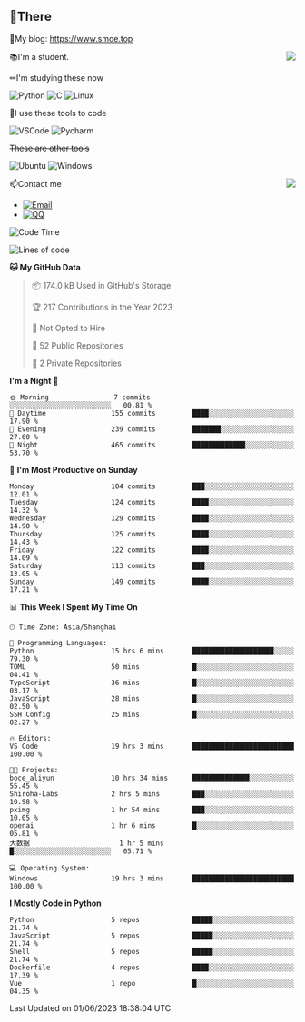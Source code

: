 
## 👏There

📰My blog: https://www.smoe.top

<img align="right" src="https://github-readme-stats.vercel.app/api/top-langs/?username=AkashiCoin"/>


📚I'm a student.

✏I'm studying these now

![Python](https://img.shields.io/badge/-Python-blue?style=flat-square&logo=Python&logoColor=fff)
![C](https://img.shields.io/badge/-C-585858?style=flat-square&logo=C&logoColor=fff)
![Linux](https://img.shields.io/badge/-Linux-black?style=flat-square&logo=Linux&logoColor=fff)

🔨I use these tools to code

![VSCode](https://img.shields.io/badge/-VSCode-blue?style=flat-square&logo=visualstudiocode&logoColor=fff)
![Pycharm](https://img.shields.io/badge/-Pycharm-green?style=flat-square&logo=pycharm&logoColor=fff)

 ~~These are other tools~~

![Ubuntu](https://img.shields.io/badge/-Ubuntu-orange?style=flat-square&logo=Ubuntu&logoColor=fff)
![Windows](https://img.shields.io/badge/-Windows-blue?style=flat-square&logo=Windows&logoColor=fff)

<img align="right" src="https://github-readme-stats.vercel.app/api?username=AkashiCoin" />


📫Contact me

* [![Email](https://img.shields.io/badge/Email-l1040186796@gmail.com-1?style=social&logoColor=fff)](mailto:l1040186796@gmail.com)
* [![QQ](https://img.shields.io/badge/QQ-1040186796-1?style=social&logoColor=fff)](tencent://AddContact/?fromId=45&fromSubId=1&subcmd=all&uin=1040186796&website=www.oicqzone.com)

<!--START_SECTION:waka-->
![Code Time](http://img.shields.io/badge/Code%20Time-785%20hrs%2049%20mins-blue)

![Lines of code](https://img.shields.io/badge/From%20Hello%20World%20I%27ve%20Written-242.5%20thousand%20lines%20of%20code-blue)

**🐱 My GitHub Data** 

> 📦 174.0 kB Used in GitHub's Storage 
 > 
> 🏆 217 Contributions in the Year 2023
 > 
> 🚫 Not Opted to Hire
 > 
> 📜 52 Public Repositories 
 > 
> 🔑 2 Private Repositories 
 > 
**I'm a Night 🦉** 

```text
🌞 Morning                7 commits           ░░░░░░░░░░░░░░░░░░░░░░░░░   00.81 % 
🌆 Daytime                155 commits         ████░░░░░░░░░░░░░░░░░░░░░   17.90 % 
🌃 Evening                239 commits         ███████░░░░░░░░░░░░░░░░░░   27.60 % 
🌙 Night                  465 commits         █████████████░░░░░░░░░░░░   53.70 % 
```
📅 **I'm Most Productive on Sunday** 

```text
Monday                   104 commits         ███░░░░░░░░░░░░░░░░░░░░░░   12.01 % 
Tuesday                  124 commits         ████░░░░░░░░░░░░░░░░░░░░░   14.32 % 
Wednesday                129 commits         ████░░░░░░░░░░░░░░░░░░░░░   14.90 % 
Thursday                 125 commits         ████░░░░░░░░░░░░░░░░░░░░░   14.43 % 
Friday                   122 commits         ████░░░░░░░░░░░░░░░░░░░░░   14.09 % 
Saturday                 113 commits         ███░░░░░░░░░░░░░░░░░░░░░░   13.05 % 
Sunday                   149 commits         ████░░░░░░░░░░░░░░░░░░░░░   17.21 % 
```


📊 **This Week I Spent My Time On** 

```text
🕑︎ Time Zone: Asia/Shanghai

💬 Programming Languages: 
Python                   15 hrs 6 mins       ████████████████████░░░░░   79.30 % 
TOML                     50 mins             █░░░░░░░░░░░░░░░░░░░░░░░░   04.41 % 
TypeScript               36 mins             █░░░░░░░░░░░░░░░░░░░░░░░░   03.17 % 
JavaScript               28 mins             █░░░░░░░░░░░░░░░░░░░░░░░░   02.50 % 
SSH Config               25 mins             █░░░░░░░░░░░░░░░░░░░░░░░░   02.27 % 

🔥 Editors: 
VS Code                  19 hrs 3 mins       █████████████████████████   100.00 % 

🐱‍💻 Projects: 
boce_aliyun              10 hrs 34 mins      ██████████████░░░░░░░░░░░   55.45 % 
Shiroha-Labs             2 hrs 5 mins        ███░░░░░░░░░░░░░░░░░░░░░░   10.98 % 
pximg                    1 hr 54 mins        ███░░░░░░░░░░░░░░░░░░░░░░   10.05 % 
openai                   1 hr 6 mins         █░░░░░░░░░░░░░░░░░░░░░░░░   05.81 % 
大数据                      1 hr 5 mins         █░░░░░░░░░░░░░░░░░░░░░░░░   05.71 % 

💻 Operating System: 
Windows                  19 hrs 3 mins       █████████████████████████   100.00 % 
```

**I Mostly Code in Python** 

```text
Python                   5 repos             █████░░░░░░░░░░░░░░░░░░░░   21.74 % 
JavaScript               5 repos             █████░░░░░░░░░░░░░░░░░░░░   21.74 % 
Shell                    5 repos             █████░░░░░░░░░░░░░░░░░░░░   21.74 % 
Dockerfile               4 repos             ████░░░░░░░░░░░░░░░░░░░░░   17.39 % 
Vue                      1 repo              █░░░░░░░░░░░░░░░░░░░░░░░░   04.35 % 
```




 Last Updated on 01/06/2023 18:38:04 UTC
<!--END_SECTION:waka-->
